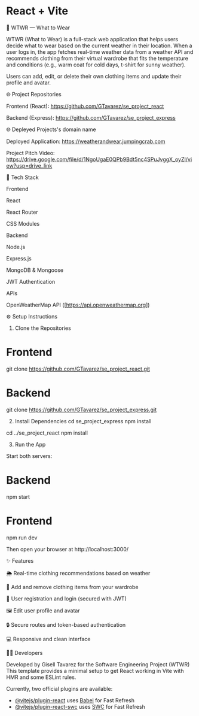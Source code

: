# React + Vite

👕 WTWR — What to Wear

WTWR (What to Wear) is a full-stack web application that helps users decide what to wear based on the current weather in their location.
When a user logs in, the app fetches real-time weather data from a weather API and recommends clothing from their virtual wardrobe that fits the temperature and conditions (e.g., warm coat for cold days, t-shirt for sunny weather).

Users can add, edit, or delete their own clothing items and update their profile and avatar.

🌐 Project Repositories

Frontend (React): https://github.com/GTavarez/se_project_react

Backend (Express): https://github.com/GTavarez/se_project_express

🌐 Depleyed Projects's domain name

Deployed Application: https://weatherandwear.jumpingcrab.com

Project Pitch Video: https://drive.google.com/file/d/1NgoUgaE0QPb9Bdt5nc4SPuJvggX_oyZI/view?usp=drive_link

🧩 Tech Stack

Frontend

React

React Router

CSS Modules

Backend

Node.js

Express.js

MongoDB & Mongoose

JWT Authentication

APIs

OpenWeatherMap API ([https://api.openweathermap.org])

⚙️ Setup Instructions

1. Clone the Repositories

# Frontend

git clone https://github.com/GTavarez/se_project_react.git

# Backend

git clone https://github.com/GTavarez/se_project_express.git

2. Install Dependencies
   cd se_project_express
   npm install

cd ../se_project_react
npm install

3. Run the App

Start both servers:

# Backend

npm start

# Frontend

npm run dev

Then open your browser at http://localhost:3000/

✨ Features

🌦️ Real-time clothing recommendations based on weather

👕 Add and remove clothing items from your wardrobe

🧍 User registration and login (secured with JWT)

🖼️ Edit user profile and avatar

🔒 Secure routes and token-based authentication

💻 Responsive and clean interface

👩‍💻 Developers

Developed by Gisell Tavarez for the Software Engineering Project (WTWR)
This template provides a minimal setup to get React working in Vite with HMR and some ESLint rules.

Currently, two official plugins are available:

- [@vitejs/plugin-react](https://github.com/vitejs/vite-plugin-react/blob/main/packages/plugin-react/README.md) uses [Babel](https://babeljs.io/) for Fast Refresh
- [@vitejs/plugin-react-swc](https://github.com/vitejs/vite-plugin-react-swc) uses [SWC](https://swc.rs/) for Fast Refresh
